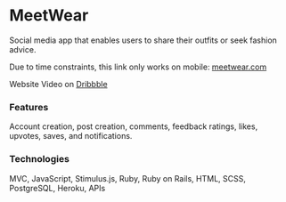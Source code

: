 # MeetWear    
Social media app that enables users to share their outfits or seek fashion advice.  
  
Due to time constraints, this link only works on mobile: [meetwear.com](https://meetwear.me/)   
  
Website Video on [Dribbble](https://dribbble.com/shots/22382110-MeetWear-Social-Media-App)  
      
### Features     
Account creation, post creation, comments, feedback ratings, likes, upvotes, saves, and notifications.  
   
### Technologies    
MVC, JavaScript, Stimulus.js, Ruby, Ruby on Rails, HTML, SCSS, PostgreSQL, Heroku, APIs   
   
 
